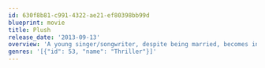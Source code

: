 ```yaml
---
id: 630f8b81-c991-4322-ae21-ef80398bb99d
blueprint: movie
title: Plush
release_date: '2013-09-13'
overview: 'A young singer/songwriter, despite being married, becomes involved with her new guitarist, who she soon discovers has a dark past and may be a danger to her and those close to her.'
genres: '[{"id": 53, "name": "Thriller"}]'
---
```

